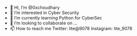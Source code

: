 - 👋 Hi, I’m @0xchoudhary
- 👀 I’m interested in Cyber Security
- 🌱 I’m currently learning Python for CyberSec
- 💞️ I’m looking to collaborate on ...
- 📫 How to reach me Twitter: lite@9078 Instagram: lite_9078

<!---
Liteop/Liteop is a ✨ special ✨ repository because its `README.md` (this file) appears on your GitHub profile.
You can click the Preview link to take a look at your changes.
--->
